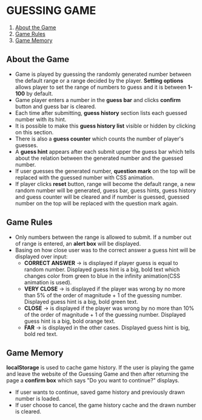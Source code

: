 # GUESSING GAME
1. [About the Game](#about-the-game)
2. [Game Rules](#game-rules)
4. [Game Memory](#game-memory)
## About the Game
- Game is played by guessing the randomly generated number between the default range or a range decided by the player. **Setting options** allows player to set the range of numbers to guess and it is between **1-100** by default. 
- Game player enters a number in the **guess bar** and clicks **confirm** button and guess bar is cleared. 
- Each time after submitting, **guess history** section lists each guessed number with its hint. 
- It is possible to make this **guess history list** visible or hidden by clicking on this section. 
- There is also a **guess counter** which counts the number of player's guesses. 
- A **guess hint** appears after each submit upper the guess bar which tells about the relation between the generated number and the guessed number. 
- If user guesses the generated number, **question mark** on the top will be replaced with the guessed number with CSS animation. 
- If player clicks **reset** button, range will become the default range, a new random number will be generated, guess bar, guess hints, guess history and guess counter will be cleared and if number is guessed, guessed number on the top will be replaced with the question mark again.
## Game Rules
- Only numbers between the range is allowed to submit. If a number out of range is entered, an **alert box** will be displayed.  
- Basing on how close user was to the correct answer a guess hint will be displayed over input:
  - **CORRECT ANSWER** → is displayed if player guess is equal to random number. Displayed guess hint is a big, bold text which changes color from green to blue in the infinity animation(CSS animation is used).
  - **VERY CLOSE** → is displayed if the player was wrong by no more than 5% of the order of magnitude + 1 of the guessing number. Displayed guess hint is a big, bold green text.
  - **CLOSE** → is displayed if the player was wrong by no more than 10% of the order of magnitude + 1 of the guessing number. Displayed guess hint is a big, bold orange text.
  - **FAR** → is displayed in the other cases. Displayed guess hint is big, bold red text.
## Game Memory
**localStorage** is used to cache game history. If the user is playing the game and leave the website of the Guessing Game and then after returning the page a **confirm box** which says "Do you want to continue?" displays. 
- If user wants to continue, saved game history and previously drawn number is loaded. 
- If user choose to cancel, the game history cache and the drawn number is cleared.

